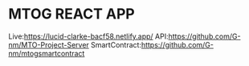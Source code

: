 # MTOG REACT APP
Live:https://lucid-clarke-bacf58.netlify.app/
API:https://github.com/G-nm/MTO-Project-Server
SmartContract:https://github.com/G-nm/mtogsmartcontract

